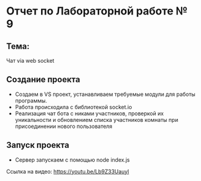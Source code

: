 # Отчет по Лабораторной работе № 9  

## Тема:  
Чат via web socket   

## Создание проекта  

- Создаем в VS проект, устанавливаем требуемые модули для работы программы.  
- Работа происходила с библиотекой socket.io
- Реализация чат бота с никами участников, проверкой их уникальности и обновлением списка участников комнаты при присоединении нового пользователя

## Запуск проекта  
- Сервер запускаем с помощью node index.js

Ссылка на видео: https://youtu.be/Lb9Z33UauyI

